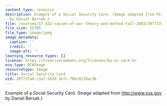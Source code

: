 ```yaml
---
content_type: resource
description: Example of a Social Security Card. (Image adapted from http://www.ssa.gov
  by Daniel Bersak.)
file: /courses/17-432-causes-of-war-theory-and-method-fall-2003/397737a0c3a7263d3e7c78bc0239ac38_chp_socialsec1.jpg
file_size: 52785
file_type: image/jpeg
image_metadata:
  caption: ''
  credit: ''
  image-alt: ''
learning_resource_types: []
license: https://creativecommons.org/licenses/by-nc-sa/4.0/
ocw_type: OCWImage
resourcetype: Image
title: Social Security Card
uid: 397737a0-c3a7-263d-3e7c-78bc0239ac38
---
```

Example of a Social Security Card. (Image adapted from http://www.ssa.gov by Daniel Bersak.)